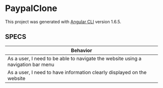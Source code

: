 # PaypalClone

This project was generated with [Angular CLI](https://github.com/angular/angular-cli) version 1.6.5.

## SPECS

| Behavior  |
|-----------|
| As a user, I need to be able to navigate the website using a navigation bar menu |
| As a user, I need to have information clearly displayed on the website |
